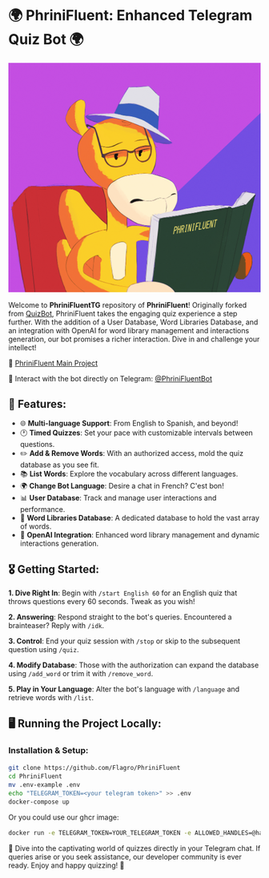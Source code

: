 # 🌍 PhriniFluent: Enhanced Telegram Quiz Bot 🌍

![PhriniFluent Logo](logo.png)

Welcome to **PhriniFluentTG** repository of **PhriniFluent**! Originally forked from [QuizBot](https://github.com/SWel1a/QuizBot), PhriniFluent takes the engaging quiz experience a step further. With the addition of a User Database, Word Libraries Database, and an integration with OpenAI for word library management and interactions generation, our bot promises a richer interaction. Dive in and challenge your intellect!

🔗 [PhriniFluent Main Project](https://github.com/Flagro/PhriniFluent)

🔗 Interact with the bot directly on Telegram: [@PhriniFluentBot](https://t.me/PhriniFluentBot)

## 🚀 Features:

- 🌐 **Multi-language Support**: From English to Spanish, and beyond!
- 🕐 **Timed Quizzes**: Set your pace with customizable intervals between questions.
- ✏️ **Add & Remove Words**: With an authorized access, mold the quiz database as you see fit.
- 📚 **List Words**: Explore the vocabulary across different languages.
- 🌍 **Change Bot Language**: Desire a chat in French? C'est bon!
- 📊 **User Database**: Track and manage user interactions and performance.
- 📖 **Word Libraries Database**: A dedicated database to hold the vast array of words.
- 🤖 **OpenAI Integration**: Enhanced word library management and dynamic interactions generation.

## 🎖 Getting Started:

**1. Dive Right In**:
Begin with `/start English 60` for an English quiz that throws questions every 60 seconds. Tweak as you wish!

**2. Answering**: 
Respond straight to the bot's queries. Encountered a brainteaser? Reply with `/idk`.

**3. Control**:
End your quiz session with `/stop` or skip to the subsequent question using `/quiz`.

**4. Modify Database**:
Those with the authorization can expand the database using `/add_word` or trim it with `/remove_word`.

**5. Play in Your Language**:
Alter the bot's language with `/language` and retrieve words with `/list`.

## 🖥️ Running the Project Locally:

### Installation & Setup:

```bash
git clone https://github.com/Flagro/PhriniFluent
cd PhriniFluent
mv .env-example .env
echo "TELEGRAM_TOKEN=<your telegram token>" >> .env
docker-compose up
```

Or you could use our ghcr image:
```bash
docker run -e TELEGRAM_TOKEN=YOUR_TELEGRAM_TOKEN -e ALLOWED_HANDLES=@handle1,@handle2,@handle3 ghcr.io/flagro/phrinifluenttg:main
```

🎉 Dive into the captivating world of quizzes directly in your Telegram chat. If queries arise or you seek assistance, our developer community is ever ready. Enjoy and happy quizzing! 🎉
